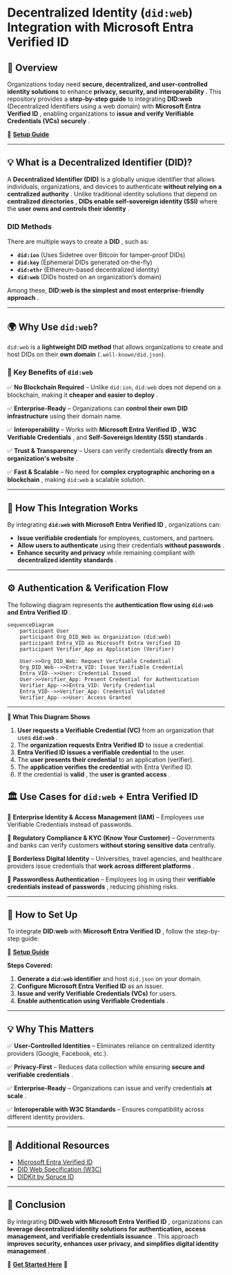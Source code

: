 # **Decentralized Identity (`did:web`) Integration with Microsoft Entra Verified ID**

## **📌 Overview**

Organizations today need **secure, decentralized, and user-controlled identity solutions** to enhance  **privacy, security, and interoperability** . This repository provides a **step-by-step guide** to integrating **DID:web** (Decentralized Identifiers using a web domain) with  **Microsoft Entra Verified ID** , enabling organizations to  **issue and verify Verifiable Credentials (VCs) securely** .

🔗 **[Setup Guide](https://github.com/Cloudstrucc/cs-identity/blob/main/did-vid.md)**

---

## **💡 What is a Decentralized Identifier (DID)?**

A **Decentralized Identifier (DID)** is a globally unique identifier that allows individuals, organizations, and devices to authenticate  **without relying on a centralized authority** . Unlike traditional identity solutions that depend on  **centralized directories** , **DIDs enable self-sovereign identity (SSI)** where the  **user owns and controls their identity** .

### **DID Methods**

There are multiple ways to create a  **DID** , such as:

* **`did:ion`** (Uses Sidetree over Bitcoin for tamper-proof DIDs)
* **`did:key`** (Ephemeral DIDs generated on-the-fly)
* **`did:ethr`** (Ethereum-based decentralized identity)
* **`did:web`** (DIDs hosted on an organization’s domain)

Among these,  **DID:web is the simplest and most enterprise-friendly approach** .

---

## **🌍 Why Use `did:web`?**

`did:web` is a **lightweight DID method** that allows organizations to create and host DIDs on their **own domain** (`.well-known/did.json`).

### **🔹 Key Benefits of `did:web`**

✅ **No Blockchain Required** – Unlike `did:ion`, `did:web` does not depend on a blockchain, making it  **cheaper and easier to deploy** .

✅ **Enterprise-Ready** – Organizations can **control their own DID infrastructure** using their domain name.

✅ **Interoperability** – Works with  **Microsoft Entra Verified ID** ,  **W3C Verifiable Credentials** , and  **Self-Sovereign Identity (SSI) standards** .

✅ **Trust & Transparency** – Users can verify credentials  **directly from an organization's website** .

✅ **Fast & Scalable** – No need for  **complex cryptographic anchoring on a blockchain** , making `did:web` a scalable solution.

---

## **🔐 How This Integration Works**

By integrating  **`did:web` with Microsoft Entra Verified ID** , organizations can:

* **Issue verifiable credentials** for employees, customers, and partners.
* **Allow users to authenticate** using their credentials  **without passwords** .
* **Enhance security and privacy** while remaining compliant with  **decentralized identity standards** .

---

## **⚙️ Authentication & Verification Flow**

The following diagram represents the  **authentication flow using `did:web` and Entra Verified ID** .

```mermaid
sequenceDiagram
    participant User
    participant Org_DID_Web as Organization (did:web)
    participant Entra_VID as Microsoft Entra Verified ID
    participant Verifier_App as Application (Verifier)

    User->>Org_DID_Web: Request Verifiable Credential
    Org_DID_Web-->>Entra_VID: Issue Verifiable Credential
    Entra_VID-->>User: Credential Issued
    User->>Verifier_App: Present Credential for Authentication
    Verifier_App-->>Entra_VID: Verify Credential
    Entra_VID-->>Verifier_App: Credential Validated
    Verifier_App-->>User: Access Granted
```

---

**📌 What This Diagram Shows**

1. **User requests a Verifiable Credential (VC)** from an organization that uses  **`did:web`** .
2. The **organization requests Entra Verified ID** to issue a credential.
3. **Entra Verified ID issues a verifiable credential** to the user.
4. The **user presents their credential** to an application (verifier).
5. The **application verifies the credential** with Entra Verified ID.
6. If the credential is  **valid** , the  **user is granted access** .

## **🏛️ Use Cases for `did:web` + Entra Verified ID**

🚀 **Enterprise Identity & Access Management (IAM)** – Employees use Verifiable Credentials instead of passwords.

📜 **Regulatory Compliance & KYC (Know Your Customer)** – Governments and banks can verify customers **without storing sensitive data** centrally.

🛂 **Borderless Digital Identity** – Universities, travel agencies, and healthcare providers issue credentials that  **work across different platforms** .

🔐 **Passwordless Authentication** – Employees log in using their  **verifiable credentials instead of passwords** , reducing phishing risks.

---

## **📖 How to Set Up**

To integrate **DID:web** with  **Microsoft Entra Verified ID** , follow the step-by-step guide:

🔗 **[Setup Guide](https://github.com/Cloudstrucc/cs-identity/blob/main/did-vid.md)**

**Steps Covered:**

1. **Generate a `did:web` identifier** and host `did.json` on your domain.
2. **Configure Microsoft Entra Verified ID** as an issuer.
3. **Issue and verify Verifiable Credentials (VCs)** for users.
4. **Enable authentication using Verifiable Credentials** .

---

## **💡 Why This Matters**

✅ **User-Controlled Identities** – Eliminates reliance on centralized identity providers (Google, Facebook, etc.).

✅ **Privacy-First** – Reduces data collection while ensuring  **secure and verifiable credentials** .

✅ **Enterprise-Ready** – Organizations can issue and verify credentials  **at scale** .

✅ **Interoperable with W3C Standards** – Ensures compatibility across different identity providers.

---

## **🔗 Additional Resources**

* [Microsoft Entra Verified ID](https://learn.microsoft.com/en-us/azure/active-directory/verifiable-credentials/)
* [DID Web Specification (W3C)](https://w3c-ccg.github.io/did-method-web/)
* [DIDKit by Spruce ID](https://github.com/spruceid/didkit)

---

## **📌 Conclusion**

By integrating  **DID:web with Microsoft Entra Verified ID** , organizations can  **leverage decentralized identity solutions for authentication, access management, and verifiable credentials issuance** . This approach  **improves security, enhances user privacy, and simplifies digital identity management** .

🔗 **[Get Started Here](https://github.com/Cloudstrucc/cs-identity/blob/main/did-vid.md)** 🚀
